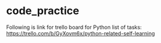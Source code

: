 # code_practice
Following is link for trello board for Python list of tasks:
https://trello.com/b/GyXovm6x/python-related-self-learning
